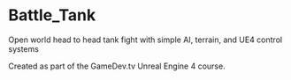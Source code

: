 # Battle_Tank
Open world head to head tank fight with simple AI, terrain, and UE4 control systems

Created as part of the GameDev.tv Unreal Engine 4 course.
